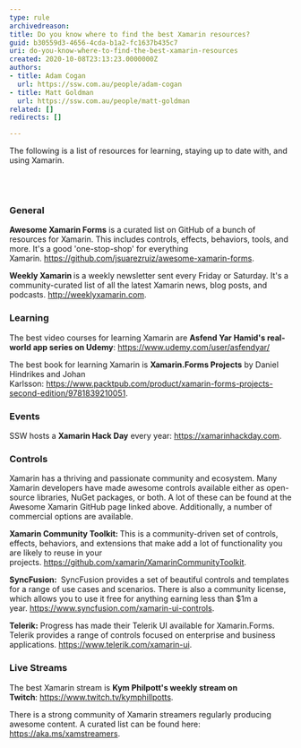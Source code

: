 ```yaml
---
type: rule
archivedreason: 
title: Do you know where to find the best Xamarin resources?
guid: b30559d3-4656-4cda-b1a2-fc1637b435c7
uri: do-you-know-where-to-find-the-best-xamarin-resources
created: 2020-10-08T23:13:23.0000000Z
authors:
- title: Adam Cogan
  url: https://ssw.com.au/people/adam-cogan
- title: Matt Goldman
  url: https://ssw.com.au/people/matt-goldman
related: []
redirects: []

---
```



<p class="ssw15-rteElement-P">The following is a list of resources for learning, staying up to date with, and using Xamarin.​​​<br></p>
<br><excerpt class='endintro'></excerpt><br>
<h3 class="ssw15-rteElement-H3">General<br></h3><p><b>Awesome Xamarin Forms</b> is a curated list on GitHub of a bunch of resources for Xamarin. This includes controls, effects, behaviors, tools, and more. It's a good 'one-stop-shop' for everything Xamarin.&#160;<a href="https&#58;//github.com/jsuarezruiz/awesome-xamarin-forms">https&#58;//github.com/jsuarezruiz/awesome-xamarin-forms</a>.</p><p><b>Weekly Xamarin </b>is a weekly newsletter sent every Friday or Saturday. It's a community-curated list of all the latest Xamarin news, blog posts, and podcasts.&#160;<a href="http&#58;//weeklyxamarin.com/">http&#58;//weeklyxamarin.com</a>.<br></p><h3 class="ssw15-rteElement-H3">Learning<br></h3><p>The best video courses for learning Xamarin are <b>Asfend Yar Hamid's real-world app series on Udemy</b>&#58;&#160;<a href="https&#58;//www.udemy.com/user/asfendyar/">https&#58;//www.udemy.com/user/asfendyar/</a></p><p>The best book for learning Xamarin is <b>Xamarin.Forms Projects</b> by Daniel Hindrikes and Johan Karlsson&#58;&#160;<a href="https&#58;//www.packtpub.com/product/xamarin-forms-projects-second-edition/9781839210051">https&#58;//www.packtpub.com/product/xamarin-forms-projects-second-edition/9781839210051</a>.<br></p><h3 class="ssw15-rteElement-H3">Events<br></h3><p>SSW hosts a <b>Xamarin Hack Day</b> every year&#58; <a href="https&#58;//xamarinhackday.com/">https&#58;//xamarinhackday.com</a>.<br></p><h3 class="ssw15-rteElement-H3">​Controls<br></h3><p>Xamarin has a thriving and passionate community and ecosystem. Many Xamarin developers have made awesome controls available either as open-source libraries, NuGet packages, or both. A lot of these can be found at the Awesome Xamarin GitHub page linked above. Additionally, a number of commercial options are available.<br></p><p><b>Xamarin Community Toolkit&#58; </b>This is a community-driven set of controls, effects, behaviors, and extensions that make add a lot of functionality you are likely to reuse in your projects.&#160;<a href="https&#58;//github.com/xamarin/XamarinCommunityToolkit">https&#58;//github.com/xamarin/XamarinCommunityToolkit</a>.<br></p><p><b>SyncFusion&#58;&#160;</b> SyncFusion provides a set of beautiful controls and templates for a range of use cases and scenarios. There is also a community license, which allows you to use it free for anything earning less than $1m a year.&#160;<a href="https&#58;//www.syncfusion.com/xamarin-ui-controls">https&#58;//www.syncfusion.com/xamarin-ui-controls</a>.<br></p><p><b>Telerik&#58;</b> Progress has made their Telerik UI available for Xamarin.Forms. Telerik provides a range of controls focused on enterprise and business applications.&#160;<a href="https&#58;//www.telerik.com/xamarin-ui">https&#58;//www.telerik.com/xamarin-ui</a>​.<br></p><h3 class="ssw15-rteElement-H3">Live Streams​<br></h3><p>The best Xamarin stream is <b>Kym Philpott's weekly stream on Twitch</b>&#58;&#160;<a href="https&#58;//www.twitch.tv/kymphillpotts">https&#58;//www.twitch.tv/kymphillpotts</a>.<br></p><p>There is a strong community of Xamarin streamers regularly producing awesome content. A curated list can be found here&#58; <a href="https&#58;//aka.ms/xamstreamers">https&#58;//aka.ms/xamstreamers</a>.<br></p><p>​<br></p>


